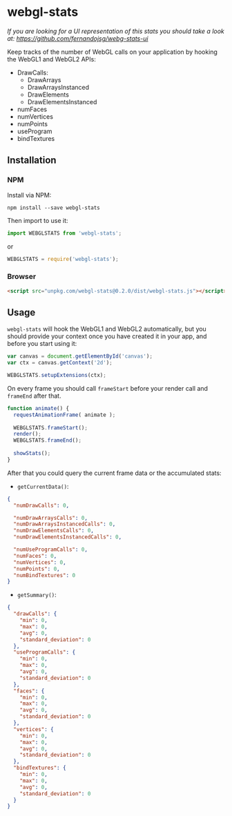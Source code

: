 # webgl-stats

*If you are looking for a UI representation of this stats you should take a look at: https://github.com/fernandojsg/webg-stats-ui*

Keep tracks of the number of WebGL calls on your application by hooking the WebGL1 and WebGL2 APIs:
* DrawCalls:
  * DrawArrays
  * DrawArraysInstanced
  * DrawElements
  * DrawElementsInstanced
* numFaces
* numVertices
* numPoints
* useProgram
* bindTextures

## Installation

### NPM

Install via NPM:
```
npm install --save webgl-stats
```

Then import to use it:
```javascript
import WEBGLSTATS from 'webgl-stats';
```

or

```javascript
WEBGLSTATS = require('webgl-stats');
```

### Browser

```html
<script src="unpkg.com/webgl-stats@0.2.0/dist/webgl-stats.js"></script>
```

## Usage

`webgl-stats` will hook the WebGL1 and WebGL2 automatically, but you should provide your context once you have created it in your app, and before you start using it:

```javascript
var canvas = document.getElementById('canvas');
var ctx = canvas.getContext('2d');

WEBGLSTATS.setupExtensions(ctx);
```

On every frame you should call `frameStart` before your render call and `frameEnd` after that.

```javascript
function animate() {
  requestAnimationFrame( animate );
  
  WEBGLSTATS.frameStart();
  render();
  WEBGLSTATS.frameEnd();
  
  showStats();
}
```

After that you could query the current frame data or the accumulated stats:

* `getCurrentData()`:
```json
{
  "numDrawCalls": 0,

  "numDrawArraysCalls": 0,
  "numDrawArraysInstancedCalls": 0,
  "numDrawElementsCalls": 0,
  "numDrawElementsInstancedCalls": 0,

  "numUseProgramCalls": 0,
  "numFaces": 0,
  "numVertices": 0,
  "numPoints": 0,
  "numBindTextures": 0
}
```

* `getSummary()`:
```json
{
  "drawCalls": {
    "min": 0,
    "max": 0,
    "avg": 0,
    "standard_deviation": 0
  },
  "useProgramCalls": {
    "min": 0,
    "max": 0,
    "avg": 0,
    "standard_deviation": 0
  },
  "faces": {
    "min": 0,
    "max": 0,
    "avg": 0,
    "standard_deviation": 0
  },
  "vertices": {
    "min": 0,
    "max": 0,
    "avg": 0,
    "standard_deviation": 0
  },
  "bindTextures": {
    "min": 0,
    "max": 0,
    "avg": 0,
    "standard_deviation": 0
  }
}
```
